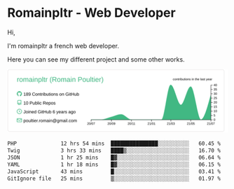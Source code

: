 # Romainpltr - Web Developer

Hi,

I'm romainpltr a french web developer.

Here you can see my different project and some other works.



[![](https://raw.githubusercontent.com/romainpltr/romainpltr/master/profile-summary-card-output/vue/0-profile-details.svg)](https://github.com/vn7n24fzkq/github-profile-summary-cards)

<!--START_SECTION:waka-->

```text
PHP              12 hrs 54 mins  ███████████████░░░░░░░░░░   60.45 %
Twig             3 hrs 33 mins   ████▒░░░░░░░░░░░░░░░░░░░░   16.70 %
JSON             1 hr 25 mins    █▓░░░░░░░░░░░░░░░░░░░░░░░   06.64 %
YAML             1 hr 18 mins    █▓░░░░░░░░░░░░░░░░░░░░░░░   06.15 %
JavaScript       43 mins         █░░░░░░░░░░░░░░░░░░░░░░░░   03.41 %
GitIgnore file   25 mins         ▒░░░░░░░░░░░░░░░░░░░░░░░░   01.97 %
```

<!--END_SECTION:waka-->
